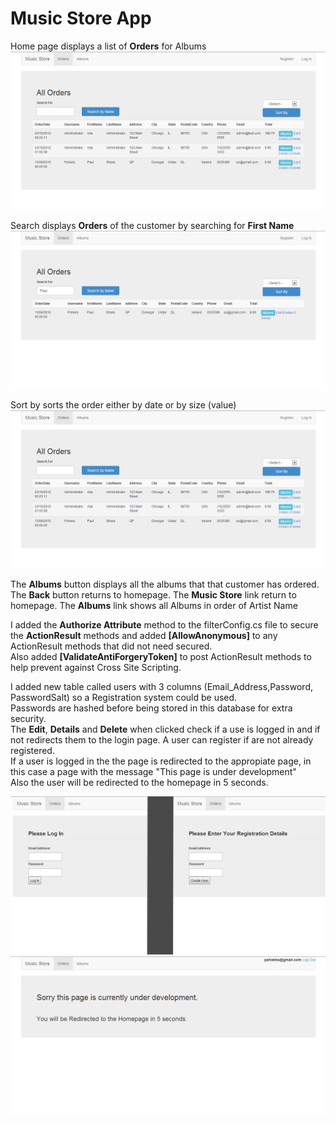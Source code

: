 Music Store App
=============================================
Home page displays a list of **Orders** for Albums
![Alt text](img1.png)

Search displays **Orders** of the customer by searching for **First Name**
![Alt text](img2.png)

Sort by sorts the order either by date or by size (value)
![Alt text](img1.png)


The **Albums** button displays all the albums that that customer has ordered.
The **Back** button returns to homepage.
The **Music Store** link return to homepage.
The **Albums** link shows all Albums in order of Artist Name

I added the **Authorize Attribute** method to the filterConfig.cs file to secure the **ActionResult** methods and added **[AllowAnonymous]** to any ActionResult methods that did not need secured.  
Also added **[ValidateAntiForgeryToken]** to post ActionResult methods to help prevent against Cross Site Scripting.

I added new table called users with 3 columns (Email_Address,Password, PasswordSalt) so a Registration system could be used.   
Passwords are hashed before being stored in this database for extra security.   
The **Edit**, **Details** and **Delete** when clicked check if a use is logged in and if not redirects them to the login page. A user can register if are not already registered.   
If a user is logged in the the page is redirected to the appropiate page, in this case a page with the message "This page is under development"   
Also the user will be redirected to the homepage in 5 seconds.

![Alt text](img4.png)
![Alt text](img5.png)
